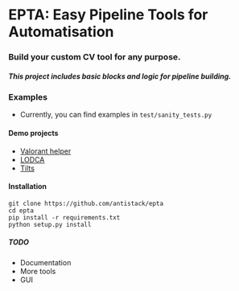 # EPTA: Easy Pipeline Tools for Automatisation
### Build your custom CV tool for any purpose.
##### This project includes basic blocks and logic for pipeline building.
 
### Examples
- Currently, you can find examples in `test/sanity_tests.py` 

#### Demo projects
- [Valorant helper](https://github.com/codepause/vahper)
- [LODCA](https://github.com/codepause/lodca)
- [Tilts](https://github.com/codepause/tilts)

#### Installation
```
git clone https://github.com/antistack/epta
cd epta
pip install -r requirements.txt
python setup.py install
```
##### TODO
- Documentation
- More tools
- GUI


